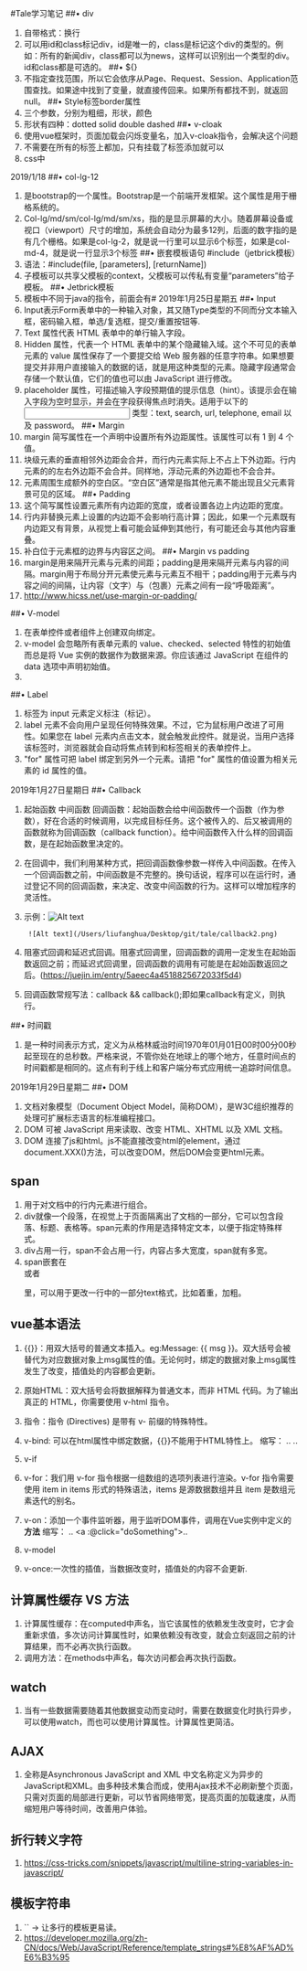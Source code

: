 #Tale学习笔记
##•	div
1)	自带格式：换行
2)	可以用id和class标记div，id是唯一的，class是标记这个div的类型的。例如：所有的新闻div，class都可以为news，这样可以识别出一个类型的div。id和class都是可选的。
##•	${}
1)	不指定查找范围，所以它会依序从Page、Request、Session、Application范围查找。如果途中找到了变量，就直接传回来。如果所有都找不到，就返回null。
##•	Style标签border属性 
1)	三个参数，分别为粗细，形状，颜色
2)	形状有四种：dotted solid double dashed
##•	v-cloak
1)	使用vue框架时，页面加载会闪烁变量名，加入v-cloak指令，会解决这个问题
2)	不需要在所有的标签上都加，只有挂载了标签添加就可以
3)	css中
 

2019/1/18
##•	col-lg-12
1)	是bootstrap的一个属性。Bootstrap是一个前端开发框架。这个属性是用于栅格系统的。
2)	Col-lg/md/sm/col-lg/md/sm/xs，指的是显示屏幕的大小。随着屏幕设备或视口（viewport）尺寸的增加，系统会自动分为最多12列，后面的数字指的是有几个栅格。如果是col-lg-2，就是说一行里可以显示6个标签，如果是col-md-4，就是说一行显示3个标签
##•	嵌套模板语句 #include（jetbrick模板）
1)	语法：#include(file, [parameters], [returnName])
2)	子模板可以共享父模板的context，父模板可以传私有变量“parameters”给子模板。
##•	Jetbrick模板
1)	模板中不同于java的指令，前面会有#
2019年1月25日星期五
##•	Input
1)	Input表示Form表单中的一种输入对象，其又随Type类型的不同而分文本输入框，密码输入框，单选/复选框，提交/重置按钮等.
2)	Text 属性代表 HTML 表单中的单行输入字段。
3)	Hidden 属性，代表一个 HTML 表单中的某个隐藏输入域。这个不可见的表单元素的 value 属性保存了一个要提交给 Web 服务器的任意字符串。如果想要提交并非用户直接输入的数据的话，就是用这种类型的元素。隐藏字段通常会存储一个默认值，它们的值也可以由 JavaScript 进行修改。
4)	placeholder 属性，可描述输入字段预期值的提示信息（hint）。该提示会在输入字段为空时显示，并会在字段获得焦点时消失。适用于以下的 <input> 类型：text, search, url, telephone, email 以及 password。
##•	Margin
1)	margin 简写属性在一个声明中设置所有外边距属性。该属性可以有 1 到 4 个值。
2)	块级元素的垂直相邻外边距会合并，而行内元素实际上不占上下外边距。行内元素的的左右外边距不会合并。同样地，浮动元素的外边距也不会合并。
3)	元素周围生成额外的空白区。“空白区”通常是指其他元素不能出现且父元素背景可见的区域。
##•	Padding
1)	这个简写属性设置元素所有内边距的宽度，或者设置各边上内边距的宽度。
2)	行内非替换元素上设置的内边距不会影响行高计算；因此，如果一个元素既有内边距又有背景，从视觉上看可能会延伸到其他行，有可能还会与其他内容重叠。
3)	补白位于元素框的边界与内容区之间。
##•	Margin vs padding
1)	margin是用来隔开元素与元素的间距；padding是用来隔开元素与内容的间隔。margin用于布局分开元素使元素与元素互不相干；padding用于元素与内容之间的间隔，让内容（文字）与（包裹）元素之间有一段“呼吸距离”。
2)	http://www.hicss.net/use-margin-or-padding/

##•	V-model
1)	在表单控件或者组件上创建双向绑定。
2)	v-model 会忽略所有表单元素的 value、checked、selected 特性的初始值而总是将 Vue 实例的数据作为数据来源。你应该通过 JavaScript 在组件的 data 选项中声明初始值。
3)	
##•	Label
1)	<label> 标签为 input 元素定义标注（标记）。
2)	label 元素不会向用户呈现任何特殊效果。不过，它为鼠标用户改进了可用性。如果您在 label 元素内点击文本，就会触发此控件。就是说，当用户选择该标签时，浏览器就会自动将焦点转到和标签相关的表单控件上。
3)	"for" 属性可把 label 绑定到另外一个元素。请把 "for" 属性的值设置为相关元素的 id 属性的值。


2019年1月27日星期日
##•	Callback
1)	起始函数 中间函数 回调函数：起始函数会给中间函数传一个函数（作为参数），好在合适的时候调用，以完成目标任务。这个被传入的、后又被调用的函数就称为回调函数（callback function）。给中间函数传入什么样的回调函数，是在起始函数里决定的。
2)	在回调中，我们利用某种方式，把回调函数像参数一样传入中间函数。在传入一个回调函数之前，中间函数是不完整的。换句话说，程序可以在运行时，通过登记不同的回调函数，来决定、改变中间函数的行为。这样可以增加程序的灵活性。
3)	示例：![Alt text](/Users/liufanghua/Desktop/git/tale/callback1.png)

         ![Alt text](/Users/liufanghua/Desktop/git/tale/callback2.png)
4)	阻塞式回调和延迟式回调。阻塞式回调里，回调函数的调用一定发生在起始函数返回之前；而延迟式回调里，回调函数的调用有可能是在起始函数返回之后。(https://juejin.im/entry/5aeec4a4518825672033f5d4)
5)	回调函数常规写法：callback && callback();即如果callback有定义，则执行。

##•	时间戳
1)	是一种时间表示方式，定义为从格林威治时间1970年01月01日00时00分00秒起至现在的总秒数。严格来说，不管你处在地球上的哪个地方，任意时间点的时间戳都是相同的。这点有利于线上和客户端分布式应用统一追踪时间信息。

2019年1月29日星期二
##• DOM
1)  文档对象模型（Document Object Model，简称DOM），是W3C组织推荐的处理可扩展标志语言的标准编程接口。
2)  DOM 可被 JavaScript 用来读取、改变 HTML、XHTML 以及 XML 文档。
3)  DOM 连接了js和html。js不能直接改变html的element，通过document.XXX()方法，可以改变DOM，然后DOM会变更html元素。

##  span
1)  <span> 用于对文档中的行内元素进行组合。
2)  div就像一个段落，在视觉上于页面隔离出了文档的一部分，它可以包含段落、标题、表格等。span元素的作用是选择特定文本，以便于指定特殊样式。
3)  div占用一行，span不会占用一行，内容占多大宽度，span就有多宽。
4)  span嵌套在<div>或者<p>里，可以用于更改一行中的一部分text格式，比如着重，加粗。

## vue基本语法
1)  {{}}：用双大括号的普通文本插入。eg:<span>Message: {{ msg }}</span>。双大括号会被替代为对应数据对象上msg属性的值。无论何时，绑定的数据对象上msg属性发生了改变，插值处的内容都会更新。
2)  原始HTML：双大括号会将数据解释为普通文本，而非 HTML 代码。为了输出真正的 HTML，你需要使用 v-html 指令。
3)  指令：指令 (Directives) 是带有 v- 前缀的特殊特性。
4)  v-bind: 可以在html属性中绑定数据，{{}}不能用于HTML特性上。
    缩写：<!--完整语法--> 
         <a v-bind:href="url">..</a>
         <!--缩写-->
         <a :href="url">..</a>  
5)  v-if
6)  v-for：我们用 v-for 指令根据一组数组的选项列表进行渲染。v-for 指令需要使用 item in items 形式的特殊语法，items 是源数据数组并且 item 是数组元素迭代的别名。
    
7)  v-on：添加一个事件监听器，用于监听DOM事件，调用在Vue实例中定义的**方法**
    缩写：<!--完整语法--> 
         <a v-on:click="doSomething">..</a>
         <!--缩写-->
         <a :@click="doSomething">..</a>  
8)  v-model
9)  v-once:一次性的插值，当数据改变时，插值处的内容不会更新.

## 计算属性缓存 VS 方法
1)  计算属性缓存：在computed中声名，当它该属性的依赖发生改变时，它才会重新求值，多次访问计算属性时，如果依赖没有改变，就会立刻返回之前的计算结果，而不必再次执行函数。
2)  调用方法：在methods中声名，每次访问都会再次执行函数。

## watch
1)  当有一些数据需要随着其他数据变动而变动时，需要在数据变化时执行异步，可以使用watch，而也可以使用计算属性。计算属性更简洁。

## AJAX
1)  全称是Asynchronous JavaScript and XML 中文名称定义为异步的JavaScript和XML。由多种技术集合而成，使用Ajax技术不必刷新整个页面，只需对页面的局部进行更新，可以节省网络带宽，提高页面的加载速度，从而缩短用户等待时间，改善用户体验。

## 折行转义字符
1)  https://css-tricks.com/snippets/javascript/multiline-string-variables-in-javascript/

## 模板字符串
1)  `` -> 让多行的模板更易读。
2)  https://developer.mozilla.org/zh-CN/docs/Web/JavaScript/Reference/template_strings#%E8%AF%AD%E6%B3%95

## 

